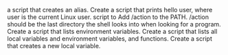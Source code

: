  a script that creates an alias.
Create a script that prints hello user, where user is the current Linux user.
script to Add /action to the PATH. /action should be the last directory the shell looks into when looking for a program.
Create a script that lists environment variables.
Create a script that lists all local variables and environment variables, and functions.
Create a script that creates a new local variable.
